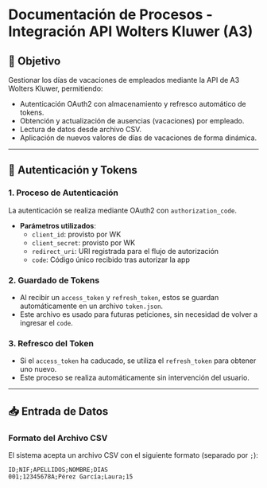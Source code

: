 # Documentación de Procesos - Integración API Wolters Kluwer (A3)

## 📌 Objetivo

Gestionar los días de vacaciones de empleados mediante la API de A3 Wolters Kluwer, permitiendo:

- Autenticación OAuth2 con almacenamiento y refresco automático de tokens.
- Obtención y actualización de ausencias (vacaciones) por empleado.
- Lectura de datos desde archivo CSV.
- Aplicación de nuevos valores de días de vacaciones de forma dinámica.

---

## 🔐 Autenticación y Tokens

### 1. Proceso de Autenticación

La autenticación se realiza mediante OAuth2 con `authorization_code`.

- **Parámetros utilizados**:
  - `client_id`: provisto por WK
  - `client_secret`: provisto por WK
  - `redirect_uri`: URI registrada para el flujo de autorización
  - `code`: Código único recibido tras autorizar la app

### 2. Guardado de Tokens

- Al recibir un `access_token` y `refresh_token`, estos se guardan automáticamente en un archivo `token.json`.
- Este archivo es usado para futuras peticiones, sin necesidad de volver a ingresar el `code`.

### 3. Refresco del Token

- Si el `access_token` ha caducado, se utiliza el `refresh_token` para obtener uno nuevo.
- Este proceso se realiza automáticamente sin intervención del usuario.

---

## 📥 Entrada de Datos

### Formato del Archivo CSV

El sistema acepta un archivo CSV con el siguiente formato (separado por `;`):

```csv
ID;NIF;APELLIDOS;NOMBRE;DIAS
001;12345678A;Pérez García;Laura;15
